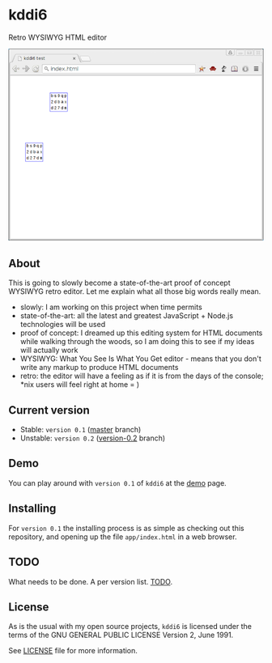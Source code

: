 kddi6
=====

Retro WYSIWYG HTML editor

![demo-version-0.1](screen_casts/version1.gif)


About
-----

This is going to slowly become a state-of-the-art proof of concept WYSIWYG retro editor. Let me explain what all those
big words really mean.

- slowly: I am working on this project when time permits
- state-of-the-art: all the latest and greatest JavaScript + Node.js technologies will be used
- proof of concept: I dreamed up this editing system for HTML documents while walking through the woods, so I am doing
this to see if my ideas will actually work
- WYSIWYG: What You See Is What You Get editor - means that you don't write any markup to produce HTML documents
- retro: the editor will have a feeling as if it is from the days of the console; *nix users will feel right at home = )


Current version
---------------

- Stable: `version 0.1` ([master](https://github.com/valera-rozuvan/kddi6/tree/master) branch)
- Unstable: `version 0.2` ([version-0.2](https://github.com/valera-rozuvan/kddi6/tree/version-0.2) branch)


Demo
----

You can play around with `version 0.1` of `kddi6` at the [demo](http://valera-rozuvan.github.io/kddi6/) page.


Installing
----------

For `version 0.1` the installing process is as simple as checking out this repository, and opening up the
file `app/index.html` in a web browser.


TODO
----

What needs to be done. A per version list. [TODO](todo.md).


License
-------

As is the usual with my open source projects, `kddi6` is licensed under the terms of the GNU GENERAL PUBLIC LICENSE
Version 2, June 1991.

See [LICENSE](LICENSE) file for more information.
